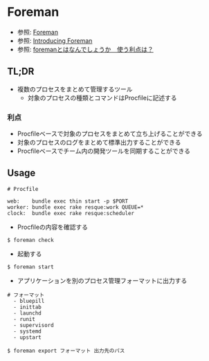 # Foreman
- 参照: [Foreman](https://github.com/ddollar/foreman)
- 参照: [Introducing Foreman](http://blog.daviddollar.org/2011/05/06/introducing-foreman.html)
- 参照: [foremanとはなんでしょうか　使う利点は？](https://ja.stackoverflow.com/questions/17831/)

## TL;DR
- 複数のプロセスをまとめて管理するツール
  - 対象のプロセスの種類とコマンドはProcfileに記述する

### 利点
- Procfileベースで対象のプロセスをまとめて立ち上げることができる
- 対象のプロセスのログをまとめて標準出力することができる
- Procfileベースでチーム内の開発ツールを同期することができる

## Usage
```
# Procfile

web:    bundle exec thin start -p $PORT
worker: bundle exec rake resque:work QUEUE=*
clock:  bundle exec rake resque:scheduler
```

- Procfileの内容を確認する
```
$ foreman check
```

- 起動する
```
$ foreman start
```

- アプリケーションを別のプロセス管理フォーマットに出力する
```
# フォーマット
  - bluepill
  - inittab
  - launchd
  - runit
  - supervisord
  - systemd
  - upstart
```
```
$ foreman export フォーマット 出力先のパス
```
